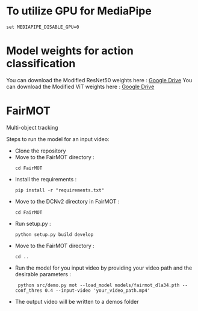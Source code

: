 # To utilize GPU for MediaPipe 
  ```shell
 set MEDIAPIPE_DISABLE_GPU=0
  ```
# Model weights for action classification

You can download the Modified ResNet50 weights here  : [Google Drive](https://drive.google.com/file/d/17cIIypzvXRlMo1fVcDBh2rGQVEsU5txx/view?usp=sharing)
You can download the Modified ViT weights here  : [Google Drive](https://drive.google.com/file/d/10vCDEKm_epNsTqfxxRsrliW22V0lfKTz/view?usp=sharing)

# FairMOT
Multi-object tracking 

Steps to run the model for an input video:

* Clone the repository
* Move to the FairMOT directory :
  ```shell
  cd FairMOT
  ```
* Install the requirements :
  ```shell
  pip install -r "requirements.txt"
  ```
* Move to the DCNv2 directory in FairMOT : 
    ```shell
   cd FairMOT
  ```
* Run setup.py :
  ```shell
  python setup.py build develop
  ``` 
* Move to the FairMOT directory :
  ``` shell
  cd ..
  ```
* Run the model for you input video by providing your video path and the desirable parameters :
  ```shell
   python src/demo.py mot --load_model models/fairmot_dla34.pth --conf_thres 0.4 --input-video 'your_video_path.mp4'
  ```
* The output video will be written to a demos folder
